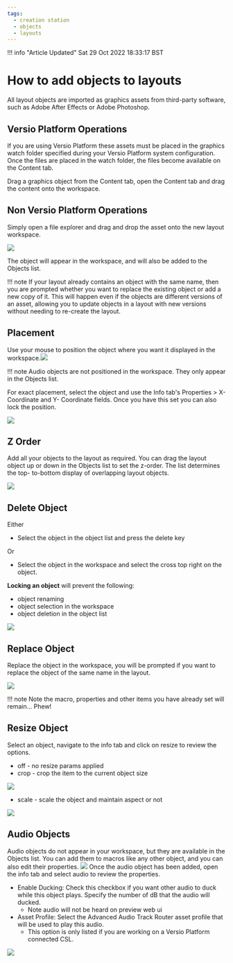 ```yaml
---
tags:
  - creation station 
  - objects
  - layouts
---
```


<!--
Title : 2089386115_add_obects_to_layout_howto

- Created : 2021-12-31 12:26
- Updated :
- Author : James Rivers
- Written against (version):
- Sources :
	- Versio 4.6 System Operations
- Author Notes :
-->

!!! info "Article Updated"
    Sat 29 Oct 2022 18:33:17 BST


# How to add objects to layouts
 All layout objects are imported as graphics assets from third-party software, such as Adobe After Effects or Adobe Photoshop.

## Versio Platform Operations
 If you are using Versio Platform these assets must be placed in the graphics watch folder specified during your Versio Platform system configuration. Once the files are placed in the watch folder, the files become available on the Content tab.

Drag a graphics object from the Content tab, open the Content tab and drag the content onto the workspace.

## Non Versio Platform Operations
Simply open a file explorer and drag and drop the asset onto the new layout workspace.

![](attachments/2021-12-31%2012.31.24.gif)

 The object will appear in the workspace, and will also be added to the Objects list.
 
!!! note
   If your layout already contains an object with the same name, then you are prompted whether you want to replace the existing object or add a new copy of it. This will happen even if the objects are different versions of an asset, allowing you to update objects in a layout with new versions without needing to re-create the layout.

## Placement
Use your mouse to position the object where you want it displayed in the workspace.![](attachments/2021-12-31%2012.34.11.gif)

!!! note
    Audio objects are not positioned in the workspace. They only appear in the Objects list.

For exact placement, select the object and use the Info tab's Properties > X-Coordinate and Y- Coordinate fields. Once you have this set you can also lock the position.

![](attachments/2021-12-31%2012.39.47.gif)

## Z Order
Add all your objects to the layout as required.  You can drag the layout object up or down in the Objects list to set the z-order. The list determines the top- to-bottom display of overlapping layout objects.

![](attachments/2021-12-31%2012.45.16.gif)

## Delete Object
Either 
- Select the object in the object list and press the delete key

Or 
- Select the object in the workspace and select the cross top right on the object. 

**Locking an object** will prevent the following: 
- object renaming 
- object selection in the workspace
- object deletion in the object list

![](attachments/2021-12-31%2012.53.23.gif)

## Replace Object
Replace the object in the workspace, you will be prompted if you want to replace the object of the same name in the layout.  

![](attachments/2022-01-07%2017.25.48.gif)

!!! note
    Note the macro, properties and other items you have already set will remain... Phew!


## Resize Object
Select an object, navigate to the info tab and click on resize to review the options. 
- off - no resize params applied 
- crop - crop the item to the current object size

![](attachments/2021-12-31%2013.02.33.gif)

- scale - scale the object and maintain aspect or not

![](attachments/2021-12-31%2013.00.54.gif)

## Audio Objects
Audio objects do not appear in your workspace, but they are available in the Objects list. You can add them to macros like any other object, and you can also edit their properties.
![](attachments/2021-12-31%2013.09.07.gif)
Once the audio object has been added, open the info tab and select audio to review the properties. 

- Enable Ducking: Check this checkbox if you want other audio to duck while this object plays. Specify the number of dB that the audio will ducked.
	- Note audio will not be heard on preview web ui
- Asset Profile: Select the Advanced Audio Track Router asset profile that will be used to play this audio.
	- This option is only listed if you are working on a Versio Platform connected CSL. 

![](attachments/2021-12-31%2013.13.18.gif)



